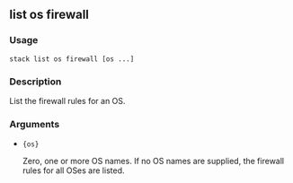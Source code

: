 ## list os firewall

### Usage

`stack list os firewall [os ...]`

### Description

List the firewall rules for an OS.

### Arguments

* `{os}`

   Zero, one or more OS names. If no OS names are supplied, the firewall
        rules for all OSes are listed.




